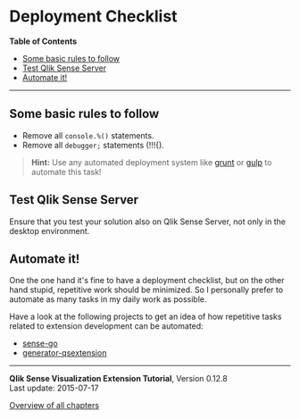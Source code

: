 # Deployment Checklist



**Table of Contents**

<!-- toc -->

- [Some basic rules to follow](#some-basic-rules-to-follow)
- [Test Qlik Sense Server](#test-qlik-sense-server)
- [Automate it!](#automate-it-)

<!-- tocstop -->

---

## Some basic rules to follow
* Remove all `console.%()` statements.
* Remove all `debugger;` statements (!!!{).

>**Hint:**
> Use any automated deployment system like [grunt](http://gruntjs.com/) or [gulp](http://gulpjs.com/) to automate this task!
  
## Test Qlik Sense Server
Ensure that you test your solution also on Qlik Sense Server, not only in the desktop environment.

## Automate it!

One the one hand it's fine to have a deployment checklist, but on the other hand stupid, repetitive work should be minimized.
So I personally prefer to automate as many tasks in my daily work as possible.

Have a look at the following projects to get an idea of how repetitive tasks related to extension development can be automated:

* [sense-go](https://github.com/stefanwalther/sense-go)
* [generator-qsextension](https://github.com/stefanwalther/generator-qsExtension)

---
**Qlik Sense Visualization Extension Tutorial**, Version 0.12.8<br/>
Last update: 2015-07-17<br/>

[Overview of all chapters](https://github.com/stefanwalther/qliksense-extension-tutorial/blob/master/tutorial/readme.md)